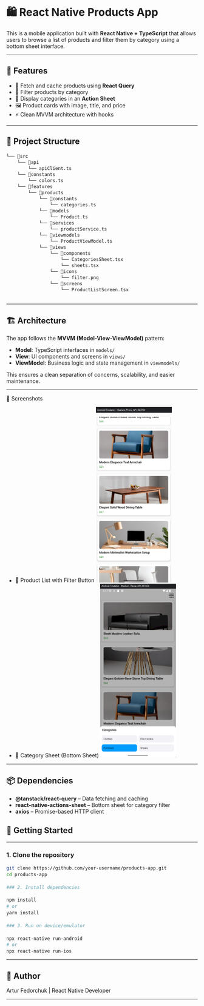 # 🛍️ React Native Products App

This is a mobile application built with **React Native + TypeScript** that allows users to browse a list of products and filter them by category using a bottom sheet interface.

---

## 📱 Features

- 🔄 Fetch and cache products using **React Query**
- 📂 Filter products by category
- 📜 Display categories in an **Action Sheet**
- 🖼 Product cards with image, title, and price
- ⚡ Clean MVVM architecture with hooks

---

## 🧠 Project Structure

```
└── 📁src
    └── 📁api
        └── apiClient.ts
    └── 📁constants
        └── colors.ts
    └── 📁features
        └── 📁products
            └── 📁constants
                └── categories.ts
            └── 📁models
                └── Product.ts
            └── 📁services
                └── productService.ts
            └── 📁viewmodels
                └── ProductViewModel.ts
            └── 📁views
                └── 📁components
                    └── CategoriesSheet.tsx
                    └── sheets.tsx
                └── 📁icons
                    └── filter.png
                └── 📁screens
                    └── ProductListScreen.tsx
   
```


---

## 🏗 Architecture

The app follows the **MVVM (Model-View-ViewModel)** pattern:

- **Model**: TypeScript interfaces in `models/`
- **View**: UI components and screens in `views/`
- **ViewModel**: Business logic and state management in `viewmodels/`

This ensures a clean separation of concerns, scalability, and easier maintenance.

---

📸 Screenshots

- 🧾 Product List with Filter Button <img src="./screen1.png" width="200" />
- 📂 Category Sheet (Bottom Sheet) <img src="./screen2.png" width="200" />

---

## 📦 Dependencies

-  **@tanstack/react-query** – Data fetching and caching
-  **react-native-actions-sheet** – Bottom sheet for category filter
-  **axios** – Promise-based HTTP client

## 🚀 Getting Started

---

### 1. Clone the repository

```bash
git clone https://github.com/your-username/products-app.git
cd products-app

### 2. Install dependencies

npm install
# or
yarn install

### 3. Run on device/emulator

npx react-native run-android
# or
npx react-native run-ios
```
---

## 👤 Author
Artur Fedorchuk | React Native Developer

---